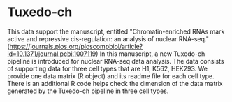 # Tuxedo-ch
This data support the manuscript, entitled "Chromatin-enriched RNAs mark active and repressive cis-regulation: an analysis of nuclear RNA-seq." (https://journals.plos.org/ploscompbiol/article?id=10.1371/journal.pcbi.1007119) In this manuscript, a new Tuxedo-ch pipeline is introduced for nuclear RNA-seq data analysis.  The data consists of supporting data for three cell types that are H1, K562, HEK293. We provide one data matrix (R object) and its readme file for each cell type. There is an additional R code helps check the dimension of the data matrix generated by the Tuxedo-ch pipeline in three cell types.
